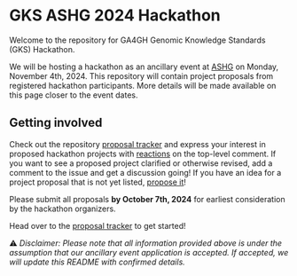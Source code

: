 # GKS ASHG 2024 Hackathon

Welcome to the repository for GA4GH Genomic Knowledge Standards (GKS) Hackathon.

We will be hosting a hackathon as an ancillary event at [ASHG](https://www.ashg.org/meetings/2024meeting/)
on Monday, November 4th, 2024. This repository will contain project proposals from 
registered hackathon participants. More details will be made available on this page 
closer to the event dates.

## Getting involved

Check out the repository [proposal tracker](https://github.com/ga4gh/gks-ashg-2024-hackathon/issues) 
and express your interest in proposed hackathon projects with [reactions](https://github.blog/2016-03-10-add-reactions-to-pull-requests-issues-and-comments/) 
on the top-level comment. If you want to see a proposed project clarified or otherwise 
revised, add a comment to the issue and get a discussion going! If you have an idea for 
a project proposal that is not yet listed, [propose it](https://github.com/ga4gh/gks-ashg-2024-hackathon/issues/new?template=project-proposal.yaml)! 

Please submit all proposals **by October 7th, 2024** for earliest consideration by the 
hackathon organizers.

Head over to the [proposal tracker](https://github.com/ga4gh/gks-ashg-2024-hackathon/issues) 
to get started!

⚠ _Disclaimer: Please note that all information provided above is under the assumption 
that our ancillary event application is accepted. If accepted, we will update this 
README with confirmed details._

